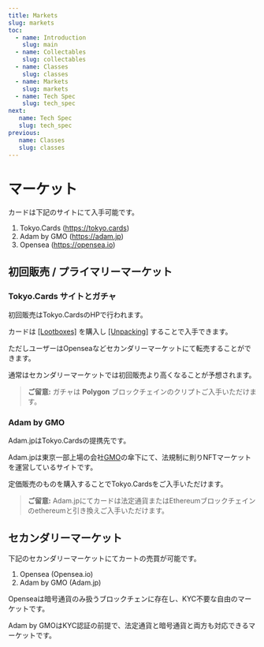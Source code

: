 ```yaml
---
title: Markets
slug: markets
toc:
  - name: Introduction
    slug: main 
  - name: Collectables 
    slug: collectables 
  - name: Classes 
    slug: classes 
  - name: Markets 
    slug: markets 
  - name: Tech Spec 
    slug: tech_spec 
next: 
   name: Tech Spec
   slug: tech_spec
previous: 
   name: Classes 
   slug: classes
---
```


# マーケット
カードは下記のサイトにて入手可能です。
1. Tokyo.Cards (https://tokyo.cards)
2. Adam by GMO (https://adam.jp)
3. Opensea (https://opensea.io)

## 初回販売 / プライマリーマーケット
### Tokyo.Cards サイトとガチャ
初回販売はTokyo.CardsのHPで行われます。

カードは [[Lootboxes]](lootbox) を購入し [[Unpacking]](unpacking) することで入手できます。

ただしユーザーはOpenseaなどセカンダリーマーケットにて転売することができます。

通常はセカンダリーマーケットでは初回販売より高くなることが予想されます。

> __ご留意:__ ガチャは __Polygon__ ブロックチェインのクリプトご入手いただけます。


### Adam by GMO
Adam.jpはTokyo.Cardsの提携先です。

Adam.jpは東京一部上場の会社[GMO](https://www.gmo.jp/en/)の傘下にて、法規制に則りNFTマーケットを運営しているサイトです。

定価販売のものを購入することでTokyo.Cardsをご入手いただけます。

> __ご留意:__ Adam.jpにてカードは法定通貨またはEthereumブロックチェインのethereumと引き換えご入手いただけます。

## セカンダリーマーケット
下記のセカンダリーマーケットにてカートの売買が可能です。
1. Opensea (Opensea.io)
2. Adam by GMO (Adam.jp)

Openseaは暗号通貨のみ扱うブロックチェンに存在し、KYC不要な自由のマーケットです。

Adam by GMOはKYC認証の前提で、法定通貨と暗号通貨と両方も対応できるマーケットです。 
